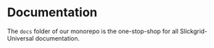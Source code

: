 # Documentation

The `docs` folder of our monorepo is the one-stop-shop for all Slickgrid-Universal documentation. 